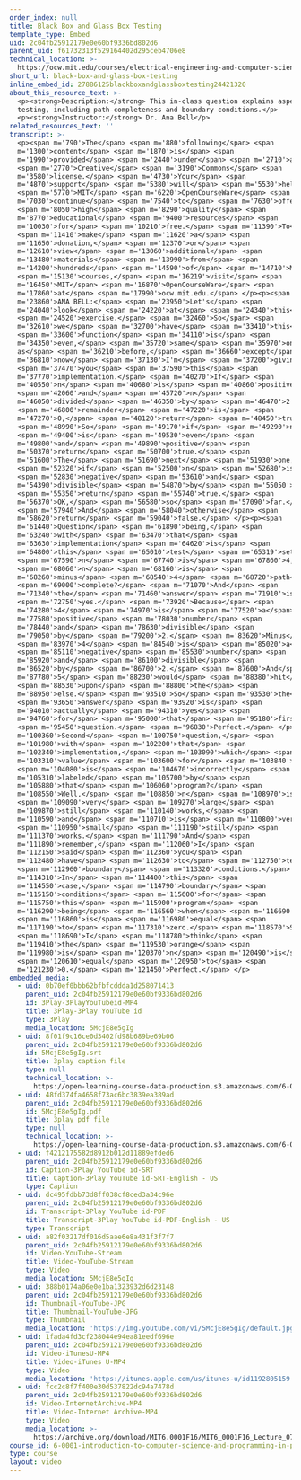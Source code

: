 ```yaml
---
order_index: null
title: Black Box and Glass Box Testing
template_type: Embed
uid: 2c04fb25912179e0e60bf9336bd802d6
parent_uid: f61732313f529164402d295ceb4706e8
technical_location: >-
  https://ocw.mit.edu/courses/electrical-engineering-and-computer-science/6-0001-introduction-to-computer-science-and-programming-in-python-fall-2016/in-class-questions-and-video-solutions/lecture-7/black-box-and-glass-box-testing
short_url: black-box-and-glass-box-testing
inline_embed_id: 27886125blackboxandglassboxtesting24421320
about_this_resource_text: >-
  <p><strong>Description:</strong> This in-class question explains aspects of
  testing, including path-completeness and boundary conditions.</p>
  <p><strong>Instructor:</strong> Dr. Ana Bell</p>
related_resources_text: ''
transcript: >-
  <p><span m='790'>The</span> <span m='880'>following</span> <span
  m='1300'>content</span> <span m='1870'>is</span> <span
  m='1990'>provided</span> <span m='2440'>under</span> <span m='2710'>a</span>
  <span m='2770'>Creative</span> <span m='3190'>Commons</span> <span
  m='3580'>license.</span> <span m='4730'>Your</span> <span
  m='4870'>support</span> <span m='5380'>will</span> <span m='5530'>help</span>
  <span m='5770'>MIT</span> <span m='6220'>OpenCourseWare</span> <span
  m='7030'>continue</span> <span m='7540'>to</span> <span m='7630'>offer</span>
  <span m='8050'>high</span> <span m='8290'>quality</span> <span
  m='8770'>educational</span> <span m='9400'>resources</span> <span
  m='10030'>for</span> <span m='10210'>free.</span> <span m='11390'>To</span>
  <span m='11410'>make</span> <span m='11620'>a</span> <span
  m='11650'>donation,</span> <span m='12370'>or</span> <span
  m='12610'>view</span> <span m='13060'>additional</span> <span
  m='13480'>materials</span> <span m='13990'>from</span> <span
  m='14200'>hundreds</span> <span m='14590'>of</span> <span m='14710'>MIT</span>
  <span m='15130'>courses,</span> <span m='16219'>visit</span> <span
  m='16450'>MIT</span> <span m='16870'>OpenCourseWare</span> <span
  m='17860'>at</span> <span m='17990'>ocw.mit.edu.</span> </p><p><span
  m='23860'>ANA BELL:</span> <span m='23950'>Let's</span> <span
  m='24040'>look</span> <span m='24220'>at</span> <span m='24340'>this</span>
  <span m='24520'>exercise.</span> <span m='32460'>So</span> <span
  m='32610'>we</span> <span m='32700'>have</span> <span m='33410'>this</span>
  <span m='33600'>function</span> <span m='34110'>is</span> <span
  m='34350'>even,</span> <span m='35720'>same</span> <span m='35970'>one
  as</span> <span m='36210'>before,</span> <span m='36660'>except</span> <span
  m='36810'>now</span> <span m='37130'>I'm</span> <span m='37200'>giving</span>
  <span m='37470'>you</span> <span m='37590'>this</span> <span
  m='37770'>implementation.</span> <span m='40270'>If</span> <span
  m='40550'>n</span> <span m='40680'>is</span> <span m='40860'>positive</span>
  <span m='42060'>and</span> <span m='45720'>n</span> <span
  m='46050'>divided</span> <span m='46350'>by</span> <span m='46470'>2's</span>
  <span m='46800'>remainder</span> <span m='47220'>is</span> <span
  m='47270'>0,</span> <span m='48120'>return</span> <span m='48450'>true.</span>
  <span m='48990'>So</span> <span m='49170'>if</span> <span m='49290'>n</span>
  <span m='49400'>is</span> <span m='49530'>even</span> <span
  m='49800'>and</span> <span m='49890'>positive</span> <span
  m='50370'>return</span> <span m='50700'>true.</span> <span
  m='51600'>The</span> <span m='51690'>next</span> <span m='51930'>one,</span>
  <span m='52320'>if</span> <span m='52500'>n</span> <span m='52680'>is</span>
  <span m='52830'>negative</span> <span m='53610'>and</span> <span
  m='54390'>divisible</span> <span m='54870'>by</span> <span m='55050'>2</span>
  <span m='55350'>return</span> <span m='55740'>true.</span> <span
  m='56370'>OK,</span> <span m='56580'>so</span> <span m='57090'>far.</span>
  <span m='57940'>And</span> <span m='58040'>otherwise</span> <span
  m='58620'>return</span> <span m='59040'>false.</span> </p><p><span
  m='61440'>Question</span> <span m='61890'>being,</span> <span
  m='63240'>with</span> <span m='63470'>that</span> <span
  m='63630'>implementation</span> <span m='64620'>is</span> <span
  m='64800'>this</span> <span m='65010'>test</span> <span m='65319'>set</span>
  <span m='67590'>n</span> <span m='67740'>is</span> <span m='67860'>4,</span>
  <span m='68060'>n</span> <span m='68160'>is</span> <span
  m='68260'>minus</span> <span m='68540'>4</span> <span m='68720'>path</span>
  <span m='69000'>complete?</span> <span m='71070'>And</span> <span
  m='71340'>the</span> <span m='71460'>answer</span> <span m='71910'>is,</span>
  <span m='72750'>yes.</span> <span m='73920'>Because</span> <span
  m='74280'>4</span> <span m='74970'>is</span> <span m='77520'>a</span> <span
  m='77580'>positive</span> <span m='78030'>number</span> <span
  m='78440'>and</span> <span m='78630'>divisible</span> <span
  m='79050'>by</span> <span m='79200'>2.</span> <span m='83620'>Minus</span>
  <span m='83970'>4</span> <span m='84540'>is</span> <span m='85020'>a</span>
  <span m='85110'>negative</span> <span m='85530'>number</span> <span
  m='85920'>and</span> <span m='86100'>divisible</span> <span
  m='86520'>by</span> <span m='86700'>2.</span> <span m='87600'>And</span> <span
  m='87780'>5</span> <span m='88230'>would</span> <span m='88380'>hit</span>
  <span m='88530'>upon</span> <span m='88800'>the</span> <span
  m='88950'>else.</span> <span m='93510'>So</span> <span m='93530'>the</span>
  <span m='93650'>answer</span> <span m='93920'>is</span> <span
  m='94010'>actually</span> <span m='94310'>yes</span> <span
  m='94760'>for</span> <span m='95000'>that</span> <span m='95180'>first</span>
  <span m='95450'>question.</span> <span m='96830'>Perfect.</span> </p><p><span
  m='100360'>Second</span> <span m='100750'>question,</span> <span
  m='101980'>with</span> <span m='102200'>that</span> <span
  m='102340'>implementation,</span> <span m='103090'>which</span> <span
  m='103310'>value</span> <span m='103600'>for</span> <span m='103840'>n</span>
  <span m='104080'>is</span> <span m='104670'>incorrectly</span> <span
  m='105310'>labeled</span> <span m='105700'>by</span> <span
  m='105880'>that</span> <span m='106060'>program?</span> <span
  m='108550'>Well,</span> <span m='108850'>n</span> <span m='108970'>is</span>
  <span m='109090'>very</span> <span m='109270'>large</span> <span
  m='109870'>still</span> <span m='110140'>works,</span> <span
  m='110590'>and</span> <span m='110710'>is</span> <span m='110800'>very</span>
  <span m='110950'>small</span> <span m='111190'>still</span> <span
  m='111370'>works.</span> <span m='111790'>And</span> <span
  m='111890'>remember,</span> <span m='112060'>I</span> <span
  m='112150'>said</span> <span m='112360'>you</span> <span
  m='112480'>have</span> <span m='112630'>to</span> <span m='112750'>test</span>
  <span m='112960'>boundary</span> <span m='113320'>conditions.</span> <span
  m='114310'>In</span> <span m='114400'>this</span> <span
  m='114550'>case,</span> <span m='114790'>boundary</span> <span
  m='115150'>conditions</span> <span m='115600'>for</span> <span
  m='115750'>this</span> <span m='115900'>program</span> <span
  m='116290'>being</span> <span m='116560'>when</span> <span m='116690'>n</span>
  <span m='116860'>is</span> <span m='116980'>equal</span> <span
  m='117190'>to</span> <span m='117310'>zero.</span> <span m='118570'>So</span>
  <span m='118690'>I</span> <span m='118780'>think</span> <span
  m='119410'>the</span> <span m='119530'>orange</span> <span
  m='119980'>is</span> <span m='120370'>n</span> <span m='120490'>is</span>
  <span m='120610'>equal</span> <span m='120950'>to</span> <span
  m='121230'>0.</span> <span m='121450'>Perfect.</span> </p>
embedded_media:
  - uid: 0b70ef0bbb62bfbfcddda1d258071413
    parent_uid: 2c04fb25912179e0e60bf9336bd802d6
    id: 3Play-3PlayYouTubeid-MP4
    title: 3Play-3Play YouTube id
    type: 3Play
    media_location: 5McjE8e5gIg
  - uid: 8f01f9c16ce0d3402fd98b689be69b06
    parent_uid: 2c04fb25912179e0e60bf9336bd802d6
    id: 5McjE8e5gIg.srt
    title: 3play caption file
    type: null
    technical_location: >-
      https://open-learning-course-data-production.s3.amazonaws.com/6-0001-introduction-to-computer-science-and-programming-in-python-fall-2016/8f01f9c16ce0d3402fd98b689be69b06_5McjE8e5gIg.srt
  - uid: 48fd374fa4658f73ac6bc3839ea389ad
    parent_uid: 2c04fb25912179e0e60bf9336bd802d6
    id: 5McjE8e5gIg.pdf
    title: 3play pdf file
    type: null
    technical_location: >-
      https://open-learning-course-data-production.s3.amazonaws.com/6-0001-introduction-to-computer-science-and-programming-in-python-fall-2016/48fd374fa4658f73ac6bc3839ea389ad_5McjE8e5gIg.pdf
  - uid: f4212175582d8912b012d11889efded6
    parent_uid: 2c04fb25912179e0e60bf9336bd802d6
    id: Caption-3Play YouTube id-SRT
    title: Caption-3Play YouTube id-SRT-English - US
    type: Caption
  - uid: dc495fdbb73d8ff038cf8ced3a34c96e
    parent_uid: 2c04fb25912179e0e60bf9336bd802d6
    id: Transcript-3Play YouTube id-PDF
    title: Transcript-3Play YouTube id-PDF-English - US
    type: Transcript
  - uid: a82f03217df016d5aae6e8a431f3f7f7
    parent_uid: 2c04fb25912179e0e60bf9336bd802d6
    id: Video-YouTube-Stream
    title: Video-YouTube-Stream
    type: Video
    media_location: 5McjE8e5gIg
  - uid: 388b0174a06e0e1ba1323932d6d23148
    parent_uid: 2c04fb25912179e0e60bf9336bd802d6
    id: Thumbnail-YouTube-JPG
    title: Thumbnail-YouTube-JPG
    type: Thumbnail
    media_location: 'https://img.youtube.com/vi/5McjE8e5gIg/default.jpg'
  - uid: 1fada4fd3cf238044e94ea81eedf696e
    parent_uid: 2c04fb25912179e0e60bf9336bd802d6
    id: Video-iTunesU-MP4
    title: Video-iTunes U-MP4
    type: Video
    media_location: 'https://itunes.apple.com/us/itunes-u/id1192805159'
  - uid: fcc2c8f7f400e30d537822dc94a7478d
    parent_uid: 2c04fb25912179e0e60bf9336bd802d6
    id: Video-InternetArchive-MP4
    title: Video-Internet Archive-MP4
    type: Video
    media_location: >-
      https://archive.org/download/MIT6.0001F16/MIT6_0001F16_Lecture_07_exercise_01_300k.mp4
course_id: 6-0001-introduction-to-computer-science-and-programming-in-python-fall-2016
type: course
layout: video
---
```

